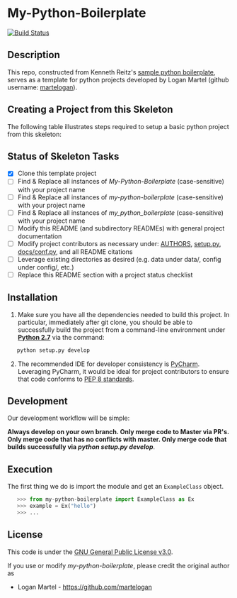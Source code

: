 My-Python-Boilerplate
=================================================
[![Build Status](https://travis-ci.com/martelogan/my-python-boilerplate.svg?branch=master)](https://travis-ci.com/martelogan/my-python-boilerplate)

Description
-------------

This repo, constructed from Kenneth Reitz's [sample python boilerplate](https://github.com/kennethreitz/samplemod), serves as a template for python projects developed by Logan Martel (github username: [martelogan](https://github.com/martelogan)).

Creating a Project from this Skeleton
-------------

The following table illustrates steps required to setup a basic python project from this skeleton:

## Status of Skeleton Tasks

- [x] Clone this template project
- [ ] Find & Replace all instances of _My-Python-Boilerplate_ (case-sensitive) with your project name
- [ ] Find & Replace all instances of _my-python-boilerplate_ (case-sensitive) with your project name
- [ ] Find & Replace all instances of _my_python_boilerplate_ (case-sensitive) with your project name
- [ ] Modify this README (and subdirectory READMEs) with general project documentation
- [ ] Modify project contributors as necessary under: [AUTHORS](AUTHORS), [setup.py](setup.py), [docs/conf.py](docs/conf.py), and all README citations
- [ ] Leverage existing directories as desired (e.g. data under data/, config under config/, etc.)
- [ ] Replace this README section with a project status checklist

Installation
-------------

1. Make sure you have all the dependencies needed to build this project. In particular, immediately after git clone, you should be able to successfully build 
the project from a command-line environment under **[Python 2.7](http://docs.python-guide.org/en/latest/starting/install/linux/)** 
via the command:
```bash
   python setup.py develop
```

2. The recommended IDE for developer consistency is [PyCharm](https://www.jetbrains.com/pycharm/). 
Leveraging PyCharm, it would be ideal for project contributors to ensure that code conforms to [PEP 8 standards](https://www.python.org/dev/peps/pep-0008/).

Development
------------

Our development workflow will be simple:

**Always develop on your own branch. Only merge code to Master via PR's. Only merge code that has no conflicts with master. Only merge code that builds successfully via _python setup.py develop_**.

Execution
------------

The first thing we do is import the module and get an ``ExampleClass`` 
object.

```python
   >>> from my-python-boilerplate import ExampleClass as Ex
   >>> example = Ex("hello")
   >>> ...
```


License
-------
This code is under the [GNU General Public License v3.0](https://www.gnu.org/licenses/gpl-3.0.en.html).

If you use or modify _my-python-boilerplate_, please credit the original author as

* Logan Martel - https://github.com/martelogan
